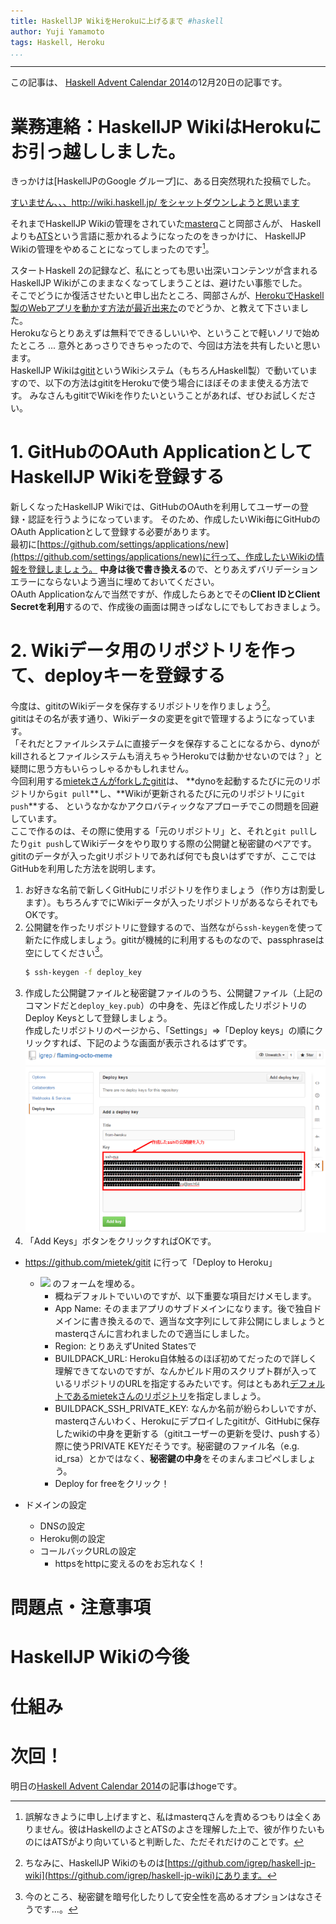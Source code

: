 ```yaml
---
title: HaskellJP WikiをHerokuに上げるまで #haskell
author: Yuji Yamamoto
tags: Haskell, Heroku
...
```

---

この記事は、
[Haskell Advent Calendar 2014](http://qiita.com/advent-calendar/2014/haskell)の12月20日の記事です。

# 業務連絡：HaskellJP WikiはHerokuにお引っ越ししました。

きっかけは[HaskellJPのGoogle グループ]に、ある日突然現れた投稿でした。

[すいません、、、http://wiki.haskell.jp/ をシャットダウンしようと思います](https://groups.google.com/forum/#!topic/haskell-jp/eBpKV6zGM5o)

それまでHaskellJP Wikiの管理をされていた[masterq](https://twitter.com/masterq_mogumog)こと岡部さんが、
Haskellよりも[ATS](http://jats-ug.metasepi.org/)という言語に惹かれるようになったのをきっかけに、
HaskellJP Wikiの管理をやめることになってしまったのです[^masterq]。

[^masterq]: 誤解なきように申し上げますと、私はmasterqさんを責めるつもりは全くありません。彼はHaskellのよさとATSのよさを理解した上で、彼が作りたいものにはATSがより向いていると判断した、ただそれだけのことです。

スタートHaskell 2の記録など、私にとっても思い出深いコンテンツが含まれるHaskellJP Wikiがこのままなくなってしまうことは、避けたい事態でした。 \
そこでどうにか復活させたいと申し出たところ、岡部さんが、[HerokuでHaskell製のWebアプリを動かす方法が最近出来た](https://haskellonheroku.com/)のでどうか、と教えて下さいました。 \
Herokuならとりあえずは無料でできるしいいや、ということで軽いノリで始めたところ ... 意外とあっさりできちゃったので、今回は方法を共有したいと思います。 \
HaskellJP Wikiは[gitit](https://github.com/jgm/gitit)というWikiシステム（もちろんHaskell製）で動いていますので、以下の方法はgititをHerokuで使う場合にほぼそのまま使える方法です。
みなさんもgititでWikiを作りたいということがあれば、ぜひお試しください。

# 1. GitHubのOAuth ApplicationとしてHaskellJP Wikiを登録する

新しくなったHaskellJP Wikiでは、GitHubのOAuthを利用してユーザーの登録・認証を行うようになっています。
そのため、作成したいWiki毎にGitHubのOAuth Applicationとして登録する必要があります。 \
最初に[https://github.com/settings/applications/new](https://github.com/settings/applications/new)に行って、作成したいWikiの情報を登録しましょう。
**中身は後で書き換える**ので、とりあえずバリデーションエラーにならないよう適当に埋めておいてください。 \
OAuth Applicationなんで当然ですが、作成したらあとでその**Client IDとClient Secretを利用**するので、作成後の画面は開きっぱなしにでもしておきましょう。

# 2. Wikiデータ用のリポジトリを作って、deployキーを登録する

今度は、gititのWikiデータを保存するリポジトリを作りましょう[^wiki-data]。 \
gititはその名が表す通り、Wikiデータの変更をgitで管理するようになっています。 \
「それだとファイルシステムに直接データを保存することになるから、dynoがkillされるとファイルシステムも消えちゃうHerokuでは動かせないのでは？」と疑問に思う方もいらっしゃるかもしれません。 \
今回利用する[mietekさんがforkしたgitit](https://github.com/mietek/instant-gitit)は、
**dynoを起動するたびに元のリポジトリから`git pull`**し、**Wikiが更新されるたびに元のリポジトリに`git push`**する、
というなかなかアクロバティックなアプローチでこの問題を回避しています。 \
ここで作るのは、その際に使用する「元のリポジトリ」と、それと`git pull`したり`git push`してWikiデータをやり取りする際の公開鍵と秘密鍵のペアです。 \
gititのデータが入ったgitリポジトリであれば何でも良いはずですが、ここではGitHubを利用した方法を説明します。

1. お好きな名前で新しくGitHubにリポジトリを作りましょう（作り方は割愛します）。もちろんすでにWikiデータが入ったリポジトリがあるならそれでもOKです。
2. 公開鍵を作ったリポジトリに登録するので、当然ながら`ssh-keygen`を使って新たに作成しましょう。gititが機械的に利用するものなので、passphraseは空にしてください[^no-passphrase]。
    ```bash
    $ ssh-keygen -f deploy_key
    ```
3. 作成した公開鍵ファイルと秘密鍵ファイルのうち、公開鍵ファイル（上記のコマンドだと`deploy_key.pub`）の中身を、先ほど作成したリポジトリのDeploy Keysとして登録しましょう。  \
   作成したリポジトリのページから、「Settings」=\>「Deploy keys」の順にクリックすれば、下記のような画面が表示されるはずです。 \
   ![](/imgs/2014-12-20-deploy-keys.png)
4. 「Add Keys」ボタンをクリックすればOKです。

[^wiki-data]: ちなみに、HaskellJP Wikiのものは[https://github.com/igrep/haskell-jp-wiki](https://github.com/igrep/haskell-jp-wiki)にあります。

[^no-passphrase]: 今のところ、秘密鍵を暗号化したりして安全性を高めるオプションはなさそうです...。

- https://github.com/mietek/gitit に行って「Deploy to Heroku」
    - ![](/imgs/2014-11-29-screencapture-dashboard-next-heroku-com-new.png) のフォームを埋める。
        - 概ねデフォルトでいいのですが、以下重要な項目だけメモします。
        - App Name: そのままアプリのサブドメインになります。後で独自ドメインに書き換えるので、適当な文字列にして非公開にしましょうとmasterqさんに言われましたので適当にしました。
        - Region: とりあえずUnited Statesで
        - BUILDPACK_URL: Heroku自体触るのほぼ初めてだったので詳しく理解できてないのですが、なんかビルド用のスクリプト群が入っているリポジトリのURLを指定するみたいです。何はともあれ[デフォルトであるmietekさんのリポジトリ](https://github.com/mietek/haskell-on-heroku)を指定しましょう。
        - BUILDPACK_SSH_PRIVATE_KEY: なんか名前が紛らわしいですが、masterqさんいわく、Herokuにデプロイしたgititが、GitHubに保存したwikiの中身を更新する（gititユーザーの更新を受け、pushする）際に使うPRIVATE KEYだそうです。秘密鍵のファイル名（e.g. id_rsa）とかではなく、**秘密鍵の中身**をそのまんまコピペしましょう。
        - Deploy for freeをクリック！

- ドメインの設定
    - DNSの設定
    - Heroku側の設定
    - コールバックURLの設定
        - httpsをhttpに変えるのをお忘れなく！

# 問題点・注意事項

# HaskellJP Wikiの今後

# 仕組み

# 次回！

明日の[Haskell Advent Calendar 2014](http://qiita.com/advent-calendar/2014/haskell)の記事はhogeです。
